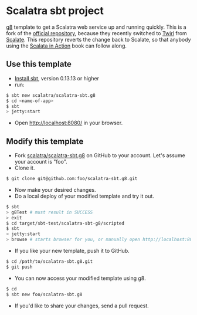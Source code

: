 # Scalatra sbt project #

[g8](https://github.com/foundweekends/giter8) template to get a Scalatra web service up and running quickly. This is a fork of the [official repository](https://github.com/scalatra/scalatra.g8), because they recently switched to [Twirl](https://github.com/playframework/twirl) from [Scalate](https://scalate.github.io/scalate/). This repository reverts the change back to Scalate, so that anybody using the [Scalata in Action](https://www.manning.com/books/scalatra-in-action) book can follow along.

## Use this template ##

- [Install sbt](http://www.scala-sbt.org/0.13/docs/Setup.html), version 0.13.13 or higher
- run:

```sh
$ sbt new scalatra/scalatra-sbt.g8
$ cd <name-of-app>
$ sbt
> jetty:start
```

- Open [http://localhost:8080/](http://localhost:8080/) in your browser.

## Modify this template ##

- Fork [scalatra/scalatra-sbt.g8](https://github.com/scalatra/scalatra-sbt.g8) on GitHub to your account.
Let's assume your account is "foo".
- Clone it.

```sh
$ git clone git@github.com:foo/scalatra-sbt.g8.git
```

- Now make your desired changes.
- Do a local deploy of your modified template and try it out.

```sh
$ sbt
> g8Test # must result in SUCCESS
> exit
$ cd target/sbt-test/scalatra-sbt-g8/scripted
$ sbt
> jetty:start
> browse # starts browser for you, or manually open http://localhost:8080 to verify
```

- If you like your new template, push it to GitHub.

```sh
$ cd /path/to/scalatra-sbt.g8.git
$ git push
```

- You can now access your modified template using g8.

```sh
$ cd
$ sbt new foo/scalatra-sbt.g8
```

- If you'd like to share your changes, send a pull request.
